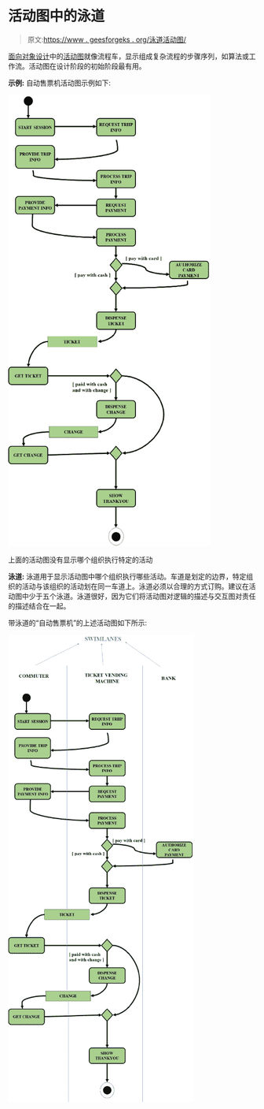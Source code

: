 # 活动图中的泳道

> 原文:[https://www . geesforgeks . org/泳道活动图/](https://www.geeksforgeeks.org/swim-lanes-in-activity-diagram/)

[面向对象设计](https://www.geeksforgeeks.org/oops-object-oriented-design/)中的[活动图](https://www.geeksforgeeks.org/unified-modeling-language-uml-activity-diagrams/)就像流程车，显示组成复杂流程的步骤序列，如算法或工作流。活动图在设计阶段的初始阶段最有用。

**示例:**
自动售票机活动图示例如下:

![](img/05f05c95c072a35093b8dc059dc20724.png)

上面的活动图没有显示哪个组织执行特定的活动

**泳道:**
泳道用于显示活动图中哪个组织执行哪些活动。车道是划定的边界，特定组织的活动与该组织的活动划在同一车道上。泳道必须以合理的方式订购。建议在活动图中少于五个泳道。泳道很好，因为它们将活动图对逻辑的描述与交互图对责任的描述结合在一起。

带泳道的“自动售票机”的上述活动图如下所示:

![](img/5131d155cb0e817f798667fc35210ae7.png)